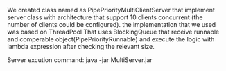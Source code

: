 We created class named as PipePriorityMultiClientServer that implement server class with architecture that support 10 clients concurrent (the number of clients could be configured).
the implementation that we used was based on ThreadPool That uses BlockingQueue that receive runnable and comperable object(PipePriorityRunnable) and execute the logic with lambda expression after checking the relevant size.

Server excution command:
java -jar MultiServer.jar



 
